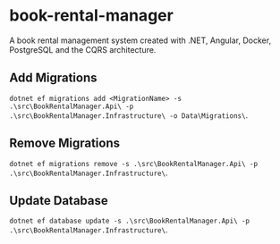 # book-rental-manager
A book rental management system created with .NET, Angular, Docker, PostgreSQL and the CQRS architecture.

## Add Migrations
`dotnet ef migrations add <MigrationName> -s .\src\BookRentalManager.Api\ -p .\src\BookRentalManager.Infrastructure\ -o Data\Migrations\`.

## Remove Migrations
`dotnet ef migrations remove -s .\src\BookRentalManager.Api\ -p .\src\BookRentalManager.Infrastructure\`.

## Update Database
`dotnet ef database update -s .\src\BookRentalManager.Api\ -p .\src\BookRentalManager.Infrastructure\`.
